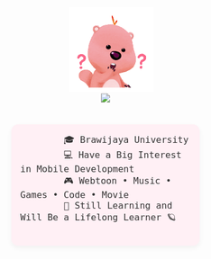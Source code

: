 <div align="center">
<div style="padding-left: 20px;">
  <img src="https://github.com/auliaahc/auliaahc/blob/main/assets/loopy.gif" width="150px" />
</div>
<img src="https://readme-typing-svg.demolab.com/?font=Inconsolata&weight=500&size=40&duration=4000&pause=300&color=EA005E&center=true&vCenter=true&multiline=true&repeat=false&random=false&width=1300&height=140&lines=hi+there!+%E2%9C%A7%CB%96*%C2%B0%E0%BF%90;i%27m+aulia%2C+a+girl+dev+techie+from+the+stars+%E2%9D%80" width="70%" />
<div style="clear: both;"></div>
<div style="display: flex; justify-content: center; margin-top: 20px;">
<pre style="
      width: 60%;
      padding: 16px;
      background-color: #fff0f5;
      border-radius: 12px;
      font-size: 16px;
      white-space: pre-wrap;
      overflow-wrap: break-word;
      text-align: left;
      color: #333;
      box-shadow: 0 4px 10px rgba(0,0,0,0.05);
    ">
        🎓 Brawijaya University
        💻 Have a Big Interest in Mobile Development 
        🎮 Webtoon • Music • Games • Code • Movie
        🌙 Still Learning and Will Be a Lifelong Learner 🪐
    </pre>
  </div>
</div>
